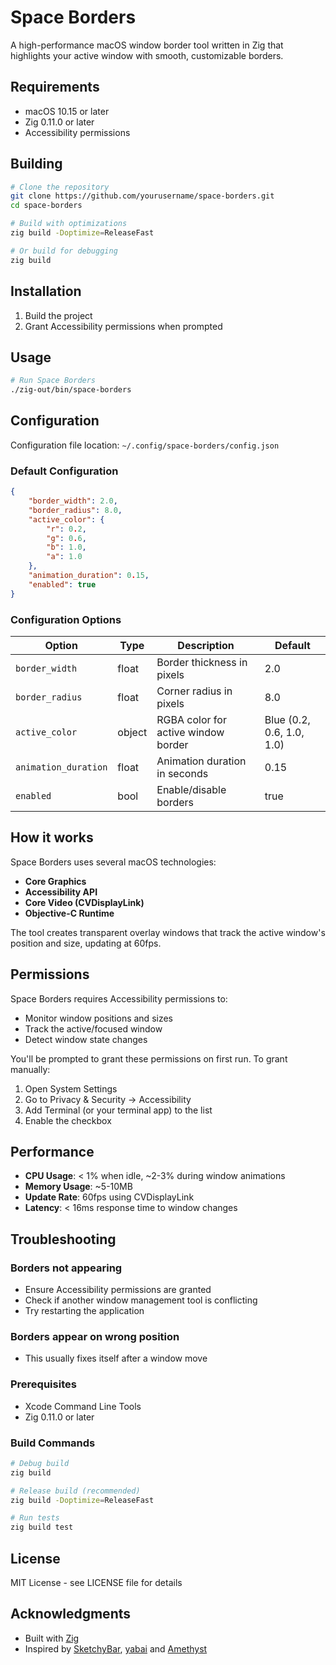 # Space Borders

A high-performance macOS window border tool written in Zig that highlights your active window with smooth, customizable borders.

## Requirements

- macOS 10.15 or later
- Zig 0.11.0 or later
- Accessibility permissions

## Building

```bash
# Clone the repository
git clone https://github.com/yourusername/space-borders.git
cd space-borders

# Build with optimizations
zig build -Doptimize=ReleaseFast

# Or build for debugging
zig build
```

## Installation

1. Build the project
2. Grant Accessibility permissions when prompted

## Usage

```bash
# Run Space Borders
./zig-out/bin/space-borders
```

## Configuration

Configuration file location: `~/.config/space-borders/config.json`

### Default Configuration

```json
{
    "border_width": 2.0,
    "border_radius": 8.0,
    "active_color": {
        "r": 0.2,
        "g": 0.6,
        "b": 1.0,
        "a": 1.0
    },
    "animation_duration": 0.15,
    "enabled": true
}
```

### Configuration Options

| Option | Type | Description | Default |
|--------|------|-------------|---------|
| `border_width` | float | Border thickness in pixels | 2.0 |
| `border_radius` | float | Corner radius in pixels | 8.0 |
| `active_color` | object | RGBA color for active window border | Blue (0.2, 0.6, 1.0, 1.0) |
| `animation_duration` | float | Animation duration in seconds | 0.15 |
| `enabled` | bool | Enable/disable borders | true |

## How it works

Space Borders uses several macOS technologies:

- **Core Graphics**
- **Accessibility API**
- **Core Video (CVDisplayLink)**
- **Objective-C Runtime**

The tool creates transparent overlay windows that track the active window's position and size, updating at 60fps.

## Permissions
Space Borders requires Accessibility permissions to:
- Monitor window positions and sizes
- Track the active/focused window
- Detect window state changes

You'll be prompted to grant these permissions on first run. To grant manually:
1. Open System Settings
2. Go to Privacy & Security → Accessibility
3. Add Terminal (or your terminal app) to the list
4. Enable the checkbox

## Performance

- **CPU Usage**: < 1% when idle, ~2-3% during window animations
- **Memory Usage**: ~5-10MB
- **Update Rate**: 60fps using CVDisplayLink
- **Latency**: < 16ms response time to window changes

## Troubleshooting

### Borders not appearing
- Ensure Accessibility permissions are granted
- Check if another window management tool is conflicting
- Try restarting the application

### Borders appear on wrong position
- This usually fixes itself after a window move

### Prerequisites
- Xcode Command Line Tools
- Zig 0.11.0 or later

### Build Commands
```bash
# Debug build
zig build

# Release build (recommended)
zig build -Doptimize=ReleaseFast

# Run tests
zig build test
```

## License

MIT License - see LICENSE file for details

## Acknowledgments

- Built with [Zig](https://ziglang.org/)
- Inspired by [SketchyBar](https://github.com/FelixKratz/SketchyBar), [yabai](https://github.com/koekeishiya/yabai) and [Amethyst](https://github.com/ianyh/Amethyst)
